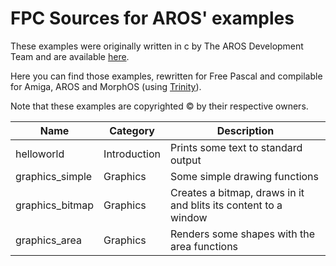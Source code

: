 
FPC Sources for AROS' examples
==============================

These examples were originally written in c by The AROS Development Team and are available [here](http://www.aros.org/documentation/developers/samples.php).

Here you can find those examples, rewritten for Free Pascal and compilable
for Amiga, AROS and MorphOS (using [Trinity](https://github.com/magorium/fpc-triforce/tree/master/Base/Trinity)).

Note that these examples are copyrighted :copyright: by their respective owners.


| Name                | Category     | Description                                                            |
| ------------------- | ------------ | ---------------------------------------------------------------------- |
| helloworld          | Introduction | Prints some text to standard output                                    |
| graphics_simple     | Graphics     | Some simple drawing functions                                          |
| graphics_bitmap     | Graphics     | Creates a bitmap, draws in it and blits its content to a window        |
| graphics_area       | Graphics     | Renders some shapes with the area functions                            |
